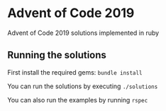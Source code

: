 # Advent of Code 2019

Advent of Code 2019 solutions implemented in ruby

## Running the solutions

First install the required gems: `bundle install`

You can run the solutions by executing `./solutions`

You can also run the examples by running `rspec`
